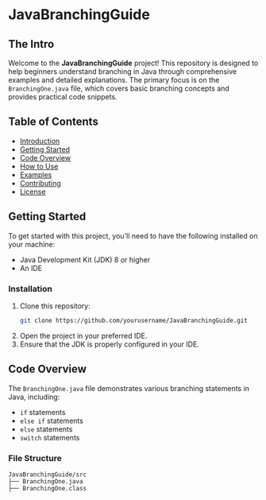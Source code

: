 # JavaBranchingGuide

## The Intro
Welcome to the **JavaBranchingGuide** project! This repository is designed to help beginners understand branching in Java through comprehensive examples and detailed explanations. 
The primary focus is on the `BranchingOne.java` file, which covers basic branching concepts and provides practical code snippets.

## Table of Contents
- [Introduction](#introduction)
- [Getting Started](#getting-started)
- [Code Overview](#code-overview)
- [How to Use](#how-to-use)
- [Examples](#examples)
- [Contributing](#contributing)
- [License](#license)

## Getting Started
To get started with this project, you'll need to have the following installed on your machine:
- Java Development Kit (JDK) 8 or higher
- An IDE

### Installation
1. Clone this repository:
    ```bash
    git clone https://github.com/yourusername/JavaBranchingGuide.git
    ```
2. Open the project in your preferred IDE.
3. Ensure that the JDK is properly configured in your IDE.

## Code Overview
The `BranchingOne.java` file demonstrates various branching statements in Java, including:
- `if` statements
- `else if` statements
- `else` statements
- `switch` statements

### File Structure
```plaintext
JavaBranchingGuide/src
├── BranchingOne.java
├── BranchingOne.class
